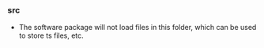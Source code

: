  ### src

- The software package will not load files in this folder, which can be used to store ts files, etc.